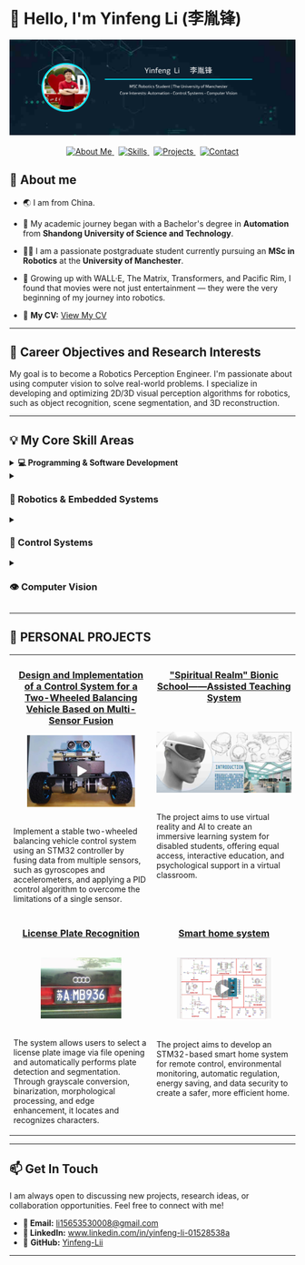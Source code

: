 # 👋 Hello, I'm Yinfeng Li (李胤锋)
<div align="center">
  <img src="https://raw.githubusercontent.com/Yinfeng-Lii/image/main/fs.png" alt="Yinfeng Li's Personal Header Banner">
</div>
<div align="center">
  <br>
  <a href="#about-me">
    <img src="https://img.shields.io/badge/-About%20Me-555?style=for-the-badge&logo=user&logoColor=white" alt="About Me"/>
  </a>&nbsp;
  <a href="#skills">
    <img src="https://img.shields.io/badge/-Core%20Skills-555?style=for-the-badge&logo=cogs&logoColor=white" alt="Skills"/>
  </a>&nbsp;
  <a href="#projects">
    <img src="https://img.shields.io/badge/-Projects-555?style=for-the-badge&logo=rocket&logoColor=white" alt="Projects"/>
  </a>&nbsp;
  <a href="#contact">
    <img src="https://img.shields.io/badge/-Contact-555?style=for-the-badge&logo=envelope&logoColor=white" alt="Contact"/>
  </a>
  <br>
</div>

<a name="about-me"></a>
## 👋 About me 
 
- :earth_asia: I am from China.

- :school: My academic journey began with a Bachelor's degree in **Automation** from **Shandong University of Science and Technology**.

- :man_student: I am a passionate postgraduate student currently pursuing an **MSc in Robotics** at the **University of Manchester**. 

- :microscope: Growing up with WALL·E, The Matrix, Transformers, and Pacific Rim, I found that movies were not just entertainment — they were the very beginning of my journey into robotics.

- 📄 **My CV:** [View My CV](https://github.com/Yinfeng-Lii/CV/blob/0d54848cf710fa66252ed376c14f5198be8a1158/YinfengLI-cv.pdf)

---
<a name="career"></a>
## 🚀 Career Objectives and Research Interests

 My goal is to become a Robotics Perception Engineer. I'm passionate about using computer vision to solve real-world problems. I specialize in developing and optimizing 2D/3D visual perception algorithms for robotics, such as object recognition, scene segmentation, and 3D reconstruction.

---
<a name="skills"></a>
## 💡 My Core Skill Areas

<details>
  <summary><strong>💻 Programming & Software Development</strong></summary>
  <p>
   <a href="#"><img src="https://img.shields.io/badge/python-3670A0?style=for-the-badge&logo=python&logoColor=ffdd54" height="60" alt="Python"></a>
  <a href="#"><img src="https://img.shields.io/badge/c%23-%23239120.svg?style=for-the-badge&logo=csharp&logoColor=white" height="60" alt="C#"></a>
  <a href="#"><img src="https://img.shields.io/badge/Matplotlib-%23ffffff.svg?style=for-the-badge&logo=Matplotlib&logoColor=black" height="60" alt="MATLAB"></a>
  <a href="#"><img src="https://img.shields.io/badge/opencv-%23white.svg?style=for-the-badge&logo=opencv&logoColor=white" height="60" alt="OpenCV"></a>
  <a href="#"><img src="https://img.shields.io/badge/jupyter-%23FA0F00.svg?style=for-the-badge&logo=jupyter&logoColor=white" height="60" alt="Jupyter Notebook"></a>
  <a href="#"><img src="https://img.shields.io/badge/latex-%23008080.svg?style=for-the-badge&logo=latex&logoColor=white" height="60" alt="LaTeX"></a>
  <a href="#"><img src="https://img.shields.io/badge/Alpine_Linux-%230D597F.svg?style=for-the-badge&logo=alpine-linux&logoColor=white" height="60" alt="Linux"></a>
    <a href="#"><img src="https://img.shields.io/badge/java-%23ED8B00.svg?style=for-the-badge&logo=openjdk&logoColor=white" height="60" alt="Java"></a>
    <a href="#"><img src="https://img.shields.io/badge/c-%2300599C.svg?style=for-the-badge&logo=c&logoColor=white" height="60" alt="C"></a>
    <a href="#"><img src="https://img.shields.io/badge/Visual%20Studio%20Code-0078d7.svg?style=for-the-badge&logo=visual-studio-code&logoColor=white" height="60" alt="Visual Studio Code"></a>
     <a href="#"><img src="https://img.shields.io/badge/github-%23121011.svg?style=for-the-badge&logo=github&logoColor=white" height="60" alt="GitHub"></a>
     <a href="#"><img src="https://img.shields.io/badge/Amazon%20DynamoDB-4053D6?style=for-the-badge&logo=Amazon%20DynamoDB&logoColor=white" height="60" alt="Amazon DynamoDB"></a>
  </p>
</details>

<details>
  <summary>
    <h3>🤖 Robotics & Embedded Systems</h3>
  </summary>
  <p>
    - Hands-on experience with ROS1. <br>
    - Expertise in programming Microcontrollers (ARM, STM32). <br>
    - Skilled in using Keil MDK for embedded systems.
  </p>
</details>

<details>
  <summary>
    <h3>🧠 Control Systems</h3>
  </summary>
  <p>
    - <strong>Algorithm Design:</strong> PID, State-Space, LQR controllers. <br>
    - <strong>Intelligent Control:</strong> Familiar with Fuzzy Logic and Neural Networks applications. <br>
    - <strong>Simulation:</strong> Extensive use of MATLAB & Simulink for system modeling.
  </p>
</details>

<details>
  <summary>
    <h3>👁️ Computer Vision</h3>
  </summary>
  <p>
    - Image processing and analysis using OpenCV. <br>
    - Data visualization with Matplotlib & Seaborn. <br>
    - Proficient in CAD & AutoCAD for mechanical design. <br>
    - Experience with Circuit Simulation and DSP Programming.
  </p>
</details>

---
<a name="projects"></a>
## 🔬 PERSONAL PROJECTS

<table width="100%">
  <!-- Balance vehicle -->
    <td width="50%" valign="top">
      <!-- 标题链接到 GitHub 仓库 -->
      <h3 align="center">
    <a href="https://github.com/Yinfeng-Lii/balance-vehicle" target="_blank">
      Design and Implementation of a Control System for a Two-Wheeled Balancing Vehicle Based on Multi-Sensor Fusion
    </a>
  </h3>
      <a href="https://youtu.be/XHd4n2JKx90" target="_blank">
    <div align="center">
      <img src="https://raw.githubusercontent.com/Yinfeng-Lii/image/main/balance.png" width="80%" alt="Balance vehicle project demo"/>
    </div>
  </a>
      <br />
  <p align="left">
    Implement a stable two-wheeled balancing vehicle control system using an STM32 controller by fusing data from multiple sensors, such as gyroscopes and accelerometers, and applying a PID control algorithm to overcome the limitations of a single sensor.
  </p>
    </td>
    <!-- 动作捕捉项目 -->
   <td width="50%" valign="top">
      <h3 align="center">
        <a href="https://github.com/Yinfeng-Lii/assisted-teaaching-system" target="_blank">
          "Spiritual Realm" Bionic School——Assisted Teaching System
        </a>
      </h3>
      <br>
  <br>
      <a href="[你的新项目三视频链接]" target="_blank">
        <div align="center">
          <img src="https://raw.githubusercontent.com/Yinfeng-Lii/image/main/图片1.jpg" width="1000%" alt="New Project 3"/>
        </div>
      </a>
      <br />
      <p align="left">
        The project aims to use virtual reality and AI to create an immersive learning system for disabled students, offering equal access, interactive education, and psychological support in a virtual classroom.
      </p>
    </td>
  
  </tr>

  <tr>
    <!-- 项目三: 新项目 -->
     <td width="50%" valign="top">
      <h3 align="center">
        <a href="https://github.com/Yinfeng-Lii/License-Plate-Recognition" target="_blank">
          License Plate Recognition
        </a>
      </h3>
      <br />
      <div align="center">
      <img src="https://raw.githubusercontent.com/Yinfeng-Lii/image/main/car1.jpg" width="60%" alt="License Plate Recognition"/>
      </div>
      </a>
      <br />
      <p align="left">
       The system allows users to select a license plate image via file opening and automatically performs plate detection and segmentation. Through grayscale conversion, binarization, morphological processing, and edge enhancement, it locates and recognizes characters. 
      </p>
    </td>
    <!-- 项目四: 新项目 -->
    <td width="50%" valign="top">
      <h3 align="center">
        <a href="https://github.com/Yinfeng-Lii/Smart-home" target="_blank">
          Smart home system
        </a>
      </h3>
       <br>
      <a href="https://youtube.com/shorts/R5R-DXSckO8" target="_blank">
        <div align="center">
          <img src="https://raw.githubusercontent.com/Yinfeng-Lii/image/main/smart home.png" width="70%" alt="New Project 4"/>
        </div>
      </a>
      <br />
      <p align="left">
        The project aims to develop an STM32-based smart home system for remote control, environmental monitoring, automatic regulation, energy saving, and data security to create a safer, more efficient home.
      </p>
    </td>
  </tr>
  
</table>

---
<a name="contact"></a>
## 📫 Get In Touch

I am always open to discussing new projects, research ideas, or collaboration opportunities. Feel free to connect with me!

- **📧 Email:** [li15653530008@gmail.com](mailto:li15653530008@gmail.com)
- **💼 LinkedIn:** www.linkedin.com/in/yinfeng-li-01528538a
- 🐙 **GitHub:** [Yinfeng-Lii](https://github.com/Yinfeng-Lii)

</div>

---

